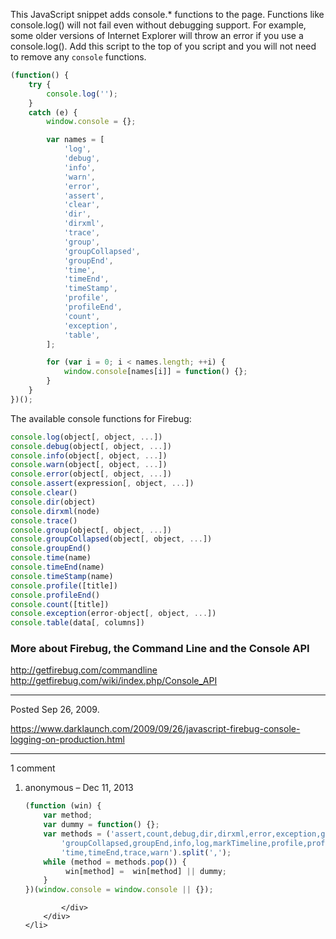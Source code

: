 This JavaScript snippet adds console.* functions to the page. Functions like console.log() will not fail even without debugging support. For example, some older versions of Internet Explorer will throw an error if you use a console.log(). Add this script to the top of you script and you will not need to remove any `console` functions.

```javascript
(function() {
    try {
        console.log('');
    }
    catch (e) {
        window.console = {};

        var names = [
            'log',
            'debug',
            'info',
            'warn',
            'error',
            'assert',
            'clear',
            'dir',
            'dirxml',
            'trace',
            'group',
            'groupCollapsed',
            'groupEnd',
            'time',
            'timeEnd',
            'timeStamp',
            'profile',
            'profileEnd',
            'count',
            'exception',
            'table',
        ];

        for (var i = 0; i < names.length; ++i) {
            window.console[names[i]] = function() {};
        }
    }
})();
```

The available console functions for Firebug:

```javascript
console.log(object[, object, ...])
console.debug(object[, object, ...])
console.info(object[, object, ...])
console.warn(object[, object, ...])
console.error(object[, object, ...])
console.assert(expression[, object, ...])
console.clear()
console.dir(object)
console.dirxml(node)
console.trace()
console.group(object[, object, ...])
console.groupCollapsed(object[, object, ...])
console.groupEnd()
console.time(name)
console.timeEnd(name)
console.timeStamp(name)
console.profile([title])
console.profileEnd()
console.count([title])
console.exception(error-object[, object, ...])
console.table(data[, columns])
```

### More about Firebug, the Command Line and the Console API
http://getfirebug.com/commandline
http://getfirebug.com/wiki/index.php/Console_API

---

Posted Sep 26, 2009.

https://www.darklaunch.com/2009/09/26/javascript-firebug-console-logging-on-production.html

---

1 comment

<ol>
    <li>
        <div>
            anonymous &ndash; Dec 11, 2013
            <div>

```javascript
(function (win) {
    var method;
    var dummy = function() {};
    var methods = ('assert,count,debug,dir,dirxml,error,exception,group,' +
        'groupCollapsed,groupEnd,info,log,markTimeline,profile,profileEnd,' +
        'time,timeEnd,trace,warn').split(',');
    while (method = methods.pop()) {
         win[method] =  win[method] || dummy;
    }
})(window.console = window.console || {});
```

            </div>
        </div>
    </li>
</ol>
